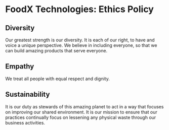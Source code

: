 # FoodX Technologies: Ethics Policy

## Diversity
Our greatest strength is our diversity. It is each of our right, to have and voice a unique perspective. We believe in including everyone, so that we can build amazing products that serve everyone.

## Empathy
We treat all people with equal respect and dignity.

## Sustainability
It is our duty as stewards of this amazing planet to act in a way that focuses on improving our shared environment. It is our mission to ensure that our practices continually focus on lessening any physical waste through our business activities.
